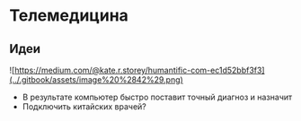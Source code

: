 # Телемедицина

## Идеи

![https://medium.com/@kate.r.storey/humantific-com-ec1d52bbf3f3](../.gitbook/assets/image%20%2842%29.png)

* В результате компьютер быстро поставит точный диагноз и назначит
* Подключить китайских врачей?

